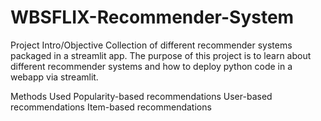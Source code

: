 # WBSFLIX-Recommender-System
Project Intro/Objective
Collection of different recommender systems packaged in a streamlit app.
The purpose of this project is to learn about different recommender systems and how to deploy python code in a webapp via streamlit.

Methods Used
Popularity-based recommendations
User-based recommendations
Item-based recommendations
